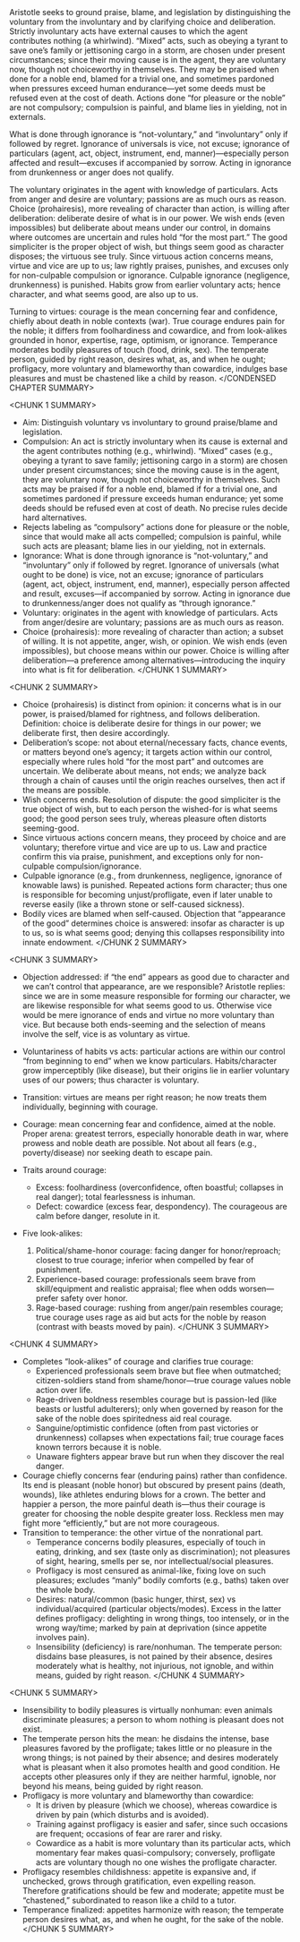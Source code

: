<CONDENSED CHAPTER SUMMARY>
Aristotle seeks to ground praise, blame, and legislation by distinguishing the voluntary from the involuntary and by clarifying choice and deliberation. Strictly involuntary acts have external causes to which the agent contributes nothing (a whirlwind). “Mixed” acts, such as obeying a tyrant to save one’s family or jettisoning cargo in a storm, are chosen under present circumstances; since their moving cause is in the agent, they are voluntary now, though not choiceworthy in themselves. They may be praised when done for a noble end, blamed for a trivial one, and sometimes pardoned when pressures exceed human endurance—yet some deeds must be refused even at the cost of death. Actions done “for pleasure or the noble” are not compulsory; compulsion is painful, and blame lies in yielding, not in externals.

What is done through ignorance is “not-voluntary,” and “involuntary” only if followed by regret. Ignorance of universals is vice, not excuse; ignorance of particulars (agent, act, object, instrument, end, manner)—especially person affected and result—excuses if accompanied by sorrow. Acting in ignorance from drunkenness or anger does not qualify.

The voluntary originates in the agent with knowledge of particulars. Acts from anger and desire are voluntary; passions are as much ours as reason. Choice (prohairesis), more revealing of character than action, is willing after deliberation: deliberate desire of what is in our power. We wish ends (even impossibles) but deliberate about means under our control, in domains where outcomes are uncertain and rules hold “for the most part.” The good simpliciter is the proper object of wish, but things seem good as character disposes; the virtuous see truly. Since virtuous action concerns means, virtue and vice are up to us; law rightly praises, punishes, and excuses only for non-culpable compulsion or ignorance. Culpable ignorance (negligence, drunkenness) is punished. Habits grow from earlier voluntary acts; hence character, and what seems good, are also up to us.

Turning to virtues: courage is the mean concerning fear and confidence, chiefly about death in noble contexts (war). True courage endures pain for the noble; it differs from foolhardiness and cowardice, and from look-alikes grounded in honor, expertise, rage, optimism, or ignorance. Temperance moderates bodily pleasures of touch (food, drink, sex). The temperate person, guided by right reason, desires what, as, and when he ought; profligacy, more voluntary and blameworthy than cowardice, indulges base pleasures and must be chastened like a child by reason.
</CONDENSED CHAPTER SUMMARY>

<CHUNK 1 SUMMARY>
- Aim: Distinguish voluntary vs involuntary to ground praise/blame and legislation.
- Compulsion: An act is strictly involuntary when its cause is external and the agent contributes nothing (e.g., whirlwind). “Mixed” cases (e.g., obeying a tyrant to save family; jettisoning cargo in a storm) are chosen under present circumstances; since the moving cause is in the agent, they are voluntary now, though not choiceworthy in themselves. Such acts may be praised if for a noble end, blamed if for a trivial one, and sometimes pardoned if pressure exceeds human endurance; yet some deeds should be refused even at cost of death. No precise rules decide hard alternatives.
- Rejects labeling as “compulsory” actions done for pleasure or the noble, since that would make all acts compelled; compulsion is painful, while such acts are pleasant; blame lies in our yielding, not in externals.
- Ignorance: What is done through ignorance is “not-voluntary,” and “involuntary” only if followed by regret. Ignorance of universals (what ought to be done) is vice, not an excuse; ignorance of particulars (agent, act, object, instrument, end, manner), especially person affected and result, excuses—if accompanied by sorrow. Acting in ignorance due to drunkenness/anger does not qualify as “through ignorance.”
- Voluntary: originates in the agent with knowledge of particulars. Acts from anger/desire are voluntary; passions are as much ours as reason.
- Choice (prohairesis): more revealing of character than action; a subset of willing. It is not appetite, anger, wish, or opinion. We wish ends (even impossibles), but choose means within our power. Choice is willing after deliberation—a preference among alternatives—introducing the inquiry into what is fit for deliberation.
</CHUNK 1 SUMMARY>

<CHUNK 2 SUMMARY>
- Choice (prohairesis) is distinct from opinion: it concerns what is in our power, is praised/blamed for rightness, and follows deliberation. Definition: choice is deliberate desire for things in our power; we deliberate first, then desire accordingly.
- Deliberation’s scope: not about eternal/necessary facts, chance events, or matters beyond one’s agency; it targets action within our control, especially where rules hold “for the most part” and outcomes are uncertain. We deliberate about means, not ends; we analyze back through a chain of causes until the origin reaches ourselves, then act if the means are possible.
- Wish concerns ends. Resolution of dispute: the good simpliciter is the true object of wish, but to each person the wished-for is what seems good; the good person sees truly, whereas pleasure often distorts seeming-good.
- Since virtuous actions concern means, they proceed by choice and are voluntary; therefore virtue and vice are up to us. Law and practice confirm this via praise, punishment, and exceptions only for non-culpable compulsion/ignorance.
- Culpable ignorance (e.g., from drunkenness, negligence, ignorance of knowable laws) is punished. Repeated actions form character; thus one is responsible for becoming unjust/profligate, even if later unable to reverse easily (like a thrown stone or self-caused sickness).
- Bodily vices are blamed when self-caused. Objection that “appearance of the good” determines choice is answered: insofar as character is up to us, so is what seems good; denying this collapses responsibility into innate endowment.
</CHUNK 2 SUMMARY>

<CHUNK 3 SUMMARY>
- Objection addressed: if “the end” appears as good due to character and we can’t control that appearance, are we responsible? Aristotle replies: since we are in some measure responsible for forming our character, we are likewise responsible for what seems good to us. Otherwise vice would be mere ignorance of ends and virtue no more voluntary than vice. But because both ends-seeming and the selection of means involve the self, vice is as voluntary as virtue.

- Voluntariness of habits vs acts: particular actions are within our control “from beginning to end” when we know particulars. Habits/character grow imperceptibly (like disease), but their origins lie in earlier voluntary uses of our powers; thus character is voluntary.

- Transition: virtues are means per right reason; he now treats them individually, beginning with courage.

- Courage: mean concerning fear and confidence, aimed at the noble. Proper arena: greatest terrors, especially honorable death in war, where prowess and noble death are possible. Not about all fears (e.g., poverty/disease) nor seeking death to escape pain.

- Traits around courage:
  - Excess: foolhardiness (overconfidence, often boastful; collapses in real danger); total fearlessness is inhuman.
  - Defect: cowardice (excess fear, despondency). The courageous are calm before danger, resolute in it.

- Five look-alikes:
  1) Political/shame-honor courage: facing danger for honor/reproach; closest to true courage; inferior when compelled by fear of punishment.
  2) Experience-based courage: professionals seem brave from skill/equipment and realistic appraisal; flee when odds worsen—prefer safety over honor.
  3) Rage-based courage: rushing from anger/pain resembles courage; true courage uses rage as aid but acts for the noble by reason (contrast with beasts moved by pain).
</CHUNK 3 SUMMARY>

<CHUNK 4 SUMMARY>
- Completes “look-alikes” of courage and clarifies true courage:
  - Experienced professionals seem brave but flee when outmatched; citizen-soldiers stand from shame/honor—true courage values noble action over life.
  - Rage-driven boldness resembles courage but is passion-led (like beasts or lustful adulterers); only when governed by reason for the sake of the noble does spiritedness aid real courage.
  - Sanguine/optimistic confidence (often from past victories or drunkenness) collapses when expectations fail; true courage faces known terrors because it is noble.
  - Unaware fighters appear brave but run when they discover the real danger.
- Courage chiefly concerns fear (enduring pains) rather than confidence. Its end is pleasant (noble honor) but obscured by present pains (death, wounds), like athletes enduring blows for a crown. The better and happier a person, the more painful death is—thus their courage is greater for choosing the noble despite greater loss. Reckless men may fight more “efficiently,” but are not more courageous.
- Transition to temperance: the other virtue of the nonrational part.
  - Temperance concerns bodily pleasures, especially of touch in eating, drinking, and sex (taste only as discrimination); not pleasures of sight, hearing, smells per se, nor intellectual/social pleasures.
  - Profligacy is most censured as animal-like, fixing love on such pleasures; excludes “manly” bodily comforts (e.g., baths) taken over the whole body.
  - Desires: natural/common (basic hunger, thirst, sex) vs individual/acquired (particular objects/modes). Excess in the latter defines profligacy: delighting in wrong things, too intensely, or in the wrong way/time; marked by pain at deprivation (since appetite involves pain).
  - Insensibility (deficiency) is rare/nonhuman. The temperate person: disdains base pleasures, is not pained by their absence, desires moderately what is healthy, not injurious, not ignoble, and within means, guided by right reason.
</CHUNK 4 SUMMARY>

<CHUNK 5 SUMMARY>
- Insensibility to bodily pleasures is virtually nonhuman: even animals discriminate pleasures; a person to whom nothing is pleasant does not exist.
- The temperate person hits the mean: he disdains the intense, base pleasures favored by the profligate; takes little or no pleasure in the wrong things; is not pained by their absence; and desires moderately what is pleasant when it also promotes health and good condition. He accepts other pleasures only if they are neither harmful, ignoble, nor beyond his means, being guided by right reason.
- Profligacy is more voluntary and blameworthy than cowardice:
  - It is driven by pleasure (which we choose), whereas cowardice is driven by pain (which disturbs and is avoided).
  - Training against profligacy is easier and safer, since such occasions are frequent; occasions of fear are rarer and risky.
  - Cowardice as a habit is more voluntary than its particular acts, which momentary fear makes quasi-compulsory; conversely, profligate acts are voluntary though no one wishes the profligate character.
- Profligacy resembles childishness: appetite is expansive and, if unchecked, grows through gratification, even expelling reason. Therefore gratifications should be few and moderate; appetite must be “chastened,” subordinated to reason like a child to a tutor.
- Temperance finalized: appetites harmonize with reason; the temperate person desires what, as, and when he ought, for the sake of the noble.
</CHUNK 5 SUMMARY>